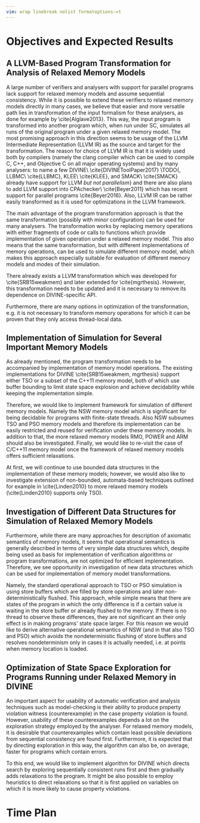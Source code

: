 ```yaml
---
vim: wrap linebreak nolist formatoptions-=t
---
```


# Objectives and Expected Results

## A LLVM-Based Program Transformation for Analysis of Relaxed Memory Models

A large number of verifiers and analysers with support for parallel programs lack support for relaxed memory models and assume sequential consistency.
While it is possible to extend these verifiers to relaxed memory models directly in many cases, we believe that easier and more versatile path lies in transformation of the input formalism for these analysers, as done for example by \cite{Alglave2013}.
This way, the input program is transformed into another program which, when run under SC, simulates all runs of the original program under a given relaxed memory model.
The most promising approach in this direction seems to be usage of the LLVM Intermediate Representation (LLVM IR) as the source and target for the transformation.
The reason for choice of LLVM IR is that it is widely used both by compilers (namely the clang compiler which can be used to compile C, C++, and Objective C on all major operating systems) and by many analysers: to name a few DIVINE\ \cite{DIVINEToolPaper2017} \TODO{, LLBMC\ \cite{LLBMC}, KLEE\ \cite{KLEE}, and SMACK\ \cite{SMACK} already have support for LLVM *but not parallelism*} and there are also plans to add LLVM support into CPAchecker\ \cite{Beyer2011} which has recent support for parallel programs \cite{Beyer2016}.
Also, LLVM IR can be rather easily transformed as it is used for optimizations in the LLVM framework.

The main advantage of the program transformation approach is that the same transformation (possibly with minor configuration) can be used for many analysers.
The transformation works by replacing memory operations with either fragments of code or calls to functions which provide implementation of given operation under a relaxed memory model.
This also means that the same transformation, but with different implementations of memory operations, can be used to simulate different memory model, which makes this approach especially suitable for evaluation of different memory models and modes of their simulation.

There already exists a LLVM transformation which was developed for \cite{SRB15weakmem} and later extended for \cite{mgrthesis}.
However, this transformation needs to be updated and it is necessary to remove its dependence on DIVINE-specific API.

Furthermore, there are many options in optimization of the transformation, e.g. it is not necessary to transform memory operations for which it can be proven that they only access thread-local data.

## Implementation of Simulation for Several Important Memory Models

As already mentioned, the program transformation needs to be accompanied by implementation of memory model operations.
The existing implementations for DIVINE \cite{SRB15weakmem, mgrthesis} support either TSO or a subset of the C++11 memory model, both of which use buffer bounding to limit state space explosion and achieve decidability while keeping the implementation simple.

Therefore, we would like to implement framework for simulation of different memory models.
Namely the NSW memory model which is significant for being decidable for programs with finite-state threads.
Also NSW subsumes TSO and PSO memory models and therefore its implementation can be easily restricted and reused for verification under these memory models.
In addition to that, the more relaxed memory models RMO, POWER and ARM should also be investigated.
Finally, we would like to re-visit the case of C/C++11 memory model once the framework of relaxed memory models offers sufficient relaxations.

At first, we will continue to use bounded data structures in the implementation of these memory models; however, we would also like to investigate extension of non-bounded, automata-based techniques outlined for example in \cite{Linden2010} to more relaxed memory models (\cite{Linden2010} supports only TSO).

## Investigation of Different Data Structures for Simulation of Relaxed Memory Models

Furthermore, while there are many approaches for description of axiomatic semantics of memory models, it seems that operational semantics is generally described in terms of very simple data structures which, despite being used as basis for implementation of verification algorithms or program transformations, are not optimized for efficient implementation.
Therefore, we see opportunity in investigation of new data structures which can be used for implementation of memory model transformations.

Namely, the standard operational approach to TSO or PSO simulation is using store buffers which are filled by store operations and later non-deterministically flushed.
This approach, while simple means that there are states of the program in which the only difference is if a certain value is waiting in the store buffer or already flushed to the memory.
If there is no thread to observe these differences, they are not significant an their only effect is in making programs' state space larger.
For this reason we would like to derive alternative operational semantics of NSW (and in that also TSO and PSO) which avoids the nondeterministic flushing of store buffers and resolves nondeterminism only in cases it is actually needed, i.e. at points when memory location is loaded.

## Optimization of State Space Exploration for Programs Running under Relaxed Memory in DIVINE

An important aspect for usability of automatic verification and analysis techniques such as model-checking is their ability to produce property violation witness (counterexample) in the case property violation is found.
However, usability of these counterexamples depends a lot on the exploration strategy employed by the analyser.
For relaxed memory models, it is desirable that counterexamples which contain least possible deviations from sequential consistency are found first.
Furthermore, it is expected that by directing exploration in this way, the algorithm can also be, on average, faster for programs which contain errors.

To this end, we would like to implement algorithm for DIVINE which directs search by exploring sequentially consistent runs first and then gradually adds relaxations to the program.
It might be also possible to employ heuristics to direct relaxations so that it is first applied on variables on which it is more likely to cause property violations.

# Time Plan
